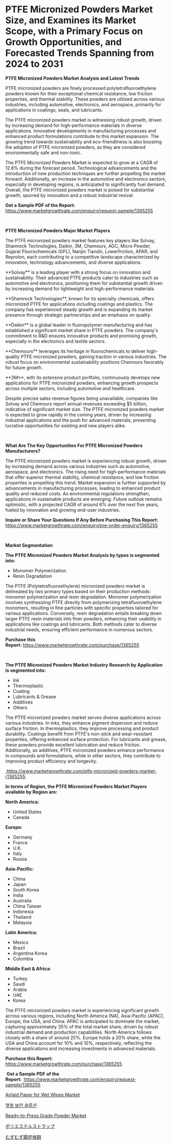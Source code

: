 <p><h1>PTFE Micronized Powders Market Size, and Examines its Market Scope, with a Primary Focus on Growth Opportunities, and Forecasted Trends Spanning from 2024 to 2031</h1></p><p><strong>PTFE Micronized Powders Market Analysis and Latest Trends</strong></p>
<p><p>PTFE micronized powders are finely processed polytetrafluoroethylene powders known for their exceptional chemical resistance, low friction properties, and thermal stability. These powders are utilized across various industries, including automotive, electronics, and aerospace, primarily for applications in coatings, seals, and lubricants.</p><p>The PTFE micronized powders market is witnessing robust growth, driven by increasing demand for high-performance materials in diverse applications. Innovative developments in manufacturing processes and enhanced product formulations contribute to this market expansion. The growing trend towards sustainability and eco-friendliness is also boosting the adoption of PTFE micronized powders, as they are considered environmentally safe and non-toxic.</p><p>The PTFE Micronized Powders Market is expected to grow at a CAGR of 12.6% during the forecast period. Technological advancements and the introduction of new production techniques are further propelling the market forward. Additionally, an increase in the automotive and electronics sectors, especially in developing regions, is anticipated to significantly fuel demand. Overall, the PTFE micronized powders market is poised for substantial growth, spurred by innovation and a robust industrial revival.</p></p>
<p><strong>Get a Sample PDF of the Report:&nbsp;</strong> <a href="https://www.marketgrowthrate.com/enquiry/request-sample/1365255">https://www.marketgrowthrate.com/enquiry/request-sample/1365255</a></p>
<p>&nbsp;</p>
<p><strong>PTFE Micronized Powders Major Market Players</strong></p>
<p><p>The PTFE micronized powders market features key players like Solvay, Shamrock Technologies, Daikin, 3M, Chemours, AGC, Micro Powder, Gujarat Fluorochemicals (GFL), Nanjin Tianshi, Lowerfriction, APAR, and Reprolon, each contributing to a competitive landscape characterized by innovation, technology advancements, and diverse applications.</p><p>**Solvay** is a leading player with a strong focus on innovation and sustainability. Their advanced PTFE products cater to industries such as automotive and electronics, positioning them for substantial growth driven by increasing demand for lightweight and high-performance materials. </p><p>**Shamrock Technologies**, known for its specialty chemicals, offers micronized PTFE for applications including coatings and plastics. The company has experienced steady growth and is expanding its market presence through strategic partnerships and an emphasis on quality.</p><p>**Daikin** is a global leader in fluoropolymer manufacturing and has established a significant market share in PTFE powders. The company's commitment to R&D ensures innovative products and promising growth, especially in the electronics and textile sectors.</p><p>**Chemours** leverages its heritage in fluorochemicals to deliver high-quality PTFE micronized powders, gaining traction in various industries. The robust focus on environmental sustainability positions Chemours favorably for future growth.</p><p>**3M**, with its extensive product portfolio, continuously develops new applications for PTFE micronized powders, enhancing growth prospects across multiple sectors, including automotive and healthcare.</p><p>Despite precise sales revenue figures being unavailable, companies like Solvay and Chemours report annual revenues exceeding $5 billion, indicative of significant market size. The PTFE micronized powders market is expected to grow rapidly in the coming years, driven by increasing industrial applications and the push for advanced materials, presenting lucrative opportunities for existing and new players alike.</p></p>
<p>&nbsp;</p>
<p><strong>What Are The Key Opportunities For PTFE Micronized Powders Manufacturers?</strong></p>
<p><p>The PTFE micronized powders market is experiencing robust growth, driven by increasing demand across various industries such as automotive, aerospace, and electronics. The rising need for high-performance materials that offer superior thermal stability, chemical resistance, and low friction properties is propelling this trend. Market expansion is further supported by advancements in manufacturing processes, leading to enhanced product quality and reduced costs. As environmental regulations strengthen, applications in sustainable products are emerging. Future outlook remains optimistic, with a projected CAGR of around 6% over the next five years, fueled by innovation and growing end-user industries.</p></p>
<p><strong>Inquire or Share Your Questions If Any Before Purchasing This Report:</strong> <a href="https://www.marketgrowthrate.com/enquiry/pre-order-enquiry/1365255">https://www.marketgrowthrate.com/enquiry/pre-order-enquiry/1365255</a></p>
<p>&nbsp;</p>
<p><strong>Market Segmentation</strong></p>
<p><strong>The PTFE Micronized Powders Market Analysis by types is segmented into:</strong></p>
<p><ul><li>Monomer Polymerization</li><li>Resin Degradation</li></ul></p>
<p><p>The PTFE (Polytetrafluoroethylene) micronized powders market is delineated by two primary types based on their production methods: monomer polymerization and resin degradation. Monomer polymerization involves synthesizing PTFE directly from polymerizing tetrafluoroethylene monomers, resulting in fine particles with specific properties tailored for various applications. Conversely, resin degradation entails breaking down larger PTFE resin materials into finer powders, enhancing their usability in applications like coatings and lubricants. Both methods cater to diverse industrial needs, ensuring efficient performance in numerous sectors.</p></p>
<p><strong>Purchase this Report:&nbsp;</strong><a href="https://www.marketgrowthrate.com/purchase/1365255">https://www.marketgrowthrate.com/purchase/1365255</a></p>
<p>&nbsp;</p>
<p><strong>The PTFE Micronized Powders Market Industry Research by Application is segmented into:</strong></p>
<p><ul><li>Ink</li><li>Thermoplastic</li><li>Coating</li><li>Lubricants & Grease</li><li>Additives</li><li>Others</li></ul></p>
<p><p>The PTFE micronized powders market serves diverse applications across various industries. In inks, they enhance pigment dispersion and reduce surface friction. In thermoplastics, they improve processing and product durability. Coatings benefit from PTFE's non-stick and wear-resistant properties, offering enhanced surface protection. For lubricants and grease, these powders provide excellent lubrication and reduce friction. Additionally, as additives, PTFE micronized powders enhance performance in compounds and formulations, while in other sectors, they contribute to improving product efficiency and longevity.</p></p>
<p><a href="https://www.marketgrowthrate.com/ptfe-micronized-powders-market-r1365255">&nbsp;https://www.marketgrowthrate.com/ptfe-micronized-powders-market-r1365255</a></p>
<p><strong>In terms of Region, the PTFE Micronized Powders Market Players available by Region are:</strong></p>
<p>
    <p> <strong> North America: </strong>
        <ul>
            <li>United States</li>
            <li>Canada</li>
        </ul>
        </p> 
    <p> <strong> Europe: </strong>
        <ul>
            <li>Germany</li>
            <li>France</li>
            <li>U.K.</li>
            <li>Italy</li>
            <li>Russia</li>
        </ul>
        </p> 
    <p> <strong> Asia-Pacific: </strong>
        <ul>
            <li>China</li>
            <li>Japan</li>
            <li>South Korea</li>
            <li>India</li>
            <li>Australia</li>
            <li>China Taiwan</li>
            <li>Indonesia</li>
            <li>Thailand</li>
            <li>Malaysia</li>
        </ul>
        </p> 
    <p> <strong> Latin America: </strong>
        <ul>
            <li>Mexico</li>
            <li>Brazil</li>
            <li>Argentina Korea</li>
            <li>Colombia</li>
        </ul>
        </p> 
    <p> <strong> Middle East & Africa: </strong>
        <ul>
            <li>Turkey</li>
            <li>Saudi</li>
            <li>Arabia</li>
            <li>UAE</li>
            <li>Korea</li>
        </ul>
    </p>
    </p>
<p><p>The PTFE micronized powders market is experiencing significant growth across various regions, including North America (NA), Asia-Pacific (APAC), Europe, the USA, and China. APAC is anticipated to dominate the market, capturing approximately 35% of the total market share, driven by robust industrial demand and production capabilities. North America follows closely with a share of around 25%. Europe holds a 20% share, while the USA and China account for 10% and 10%, respectively, reflecting the diverse applications and increasing investments in advanced materials.</p></p>
<p><strong>Purchase this Report: </strong><a href="https://www.marketgrowthrate.com/purchase/1365255">https://www.marketgrowthrate.com/purchase/1365255</a></p>
<p>&nbsp;<strong>Get a Sample PDF of the Report:&nbsp;&nbsp;</strong><a href="https://www.marketgrowthrate.com/enquiry/request-sample/1365255">https://www.marketgrowthrate.com/enquiry/request-sample/1365255</a></p>
<p><strong></strong></p>
<p><p><a href="https://issuu.com/reportprime-2/docs/airlaid-paper-for-wet-wipes-market-_a7bb0544451248">Airlaid Paper for Wet Wipes Market</a></p><p><a href="https://medium.com/@jesskilback/%EC%B1%97%EB%B4%87-%EB%B3%B4%EC%95%88-%EC%86%94%EB%A3%A8%EC%85%98%EC%97%90-%ED%88%AC%EC%9E%90%ED%95%B4%EC%95%BC-%ED%95%98%EB%8A%94-%EC%9D%B4%EC%9C%A0%EB%8A%94-%EB%AC%B4%EC%97%87%EC%9D%B8%EA%B0%80%EC%9A%94-%EC%8B%9C%EC%9E%A5-%EB%8F%99%ED%96%A5-%EC%A3%BC%EC%9A%94-%EC%8B%9C%EC%9E%A5-%EC%A0%9C%ED%92%88-%EB%B0%8F-%EC%A7%80%EC%97%AD-%EC%84%B1%EC%9E%A5-2024-2031-%EC%9D%84-%EC%9C%84%ED%95%9C-%EA%B2%83%EC%9E%85%EB%8B%88%EB%8B%A4-42c2d21bd431?postPublishedType=repub">챗봇 보안 솔루션</a></p><p><a href="https://github.com/Rekhakhatun65/Market-Research-Report-List-1/blob/main/ready-to-press-grade-powder-market.md">Ready-to-Press Grade Powder Market</a></p><p><a href="https://medium.com/@henriettemills1/%E5%B8%82%E5%A0%B4%E3%81%AE%E3%83%AA%E3%83%BC%E3%83%80%E3%83%BC%E3%81%A8%E9%81%85%E3%82%8C-%E3%82%B0%E3%83%AD%E3%83%BC%E3%83%90%E3%83%AB%E3%83%9D%E3%83%AA%E3%82%A8%E3%82%B9%E3%83%86%E3%83%AB%E3%82%B9%E3%83%88%E3%83%A9%E3%83%83%E3%83%94%E3%83%B3%E3%82%B0%E5%B8%82%E5%A0%B4%E3%81%AE%E3%83%88%E3%83%AC%E3%83%B3%E3%83%89%E3%81%A8%E4%BA%88%E6%B8%AC-2024-2031-c992322c6145?postPublishedType=repub">ポリエステルストラップ</a></p><p><a href="https://medium.com/@henriettemills1/%E3%83%AC%E3%82%B9%E3%83%88%E3%83%AC%E3%82%B9%E3%83%AC%E3%83%83%E3%82%B0%E3%82%B9%E7%97%87%E5%80%99%E7%BE%A4%E5%B8%82%E5%A0%B4-%E4%B8%96%E7%95%8C%E3%81%8A%E3%82%88%E3%81%B3%E5%9C%B0%E5%9F%9F%E3%81%AE%E5%88%86%E6%9E%90-%E3%82%A8%E3%83%B3%E3%83%89%E3%83%A6%E3%83%BC%E3%82%B6%E3%83%BC-%E8%A3%BD%E5%93%81-%E5%9C%B0%E5%9F%9F%E3%81%AB%E7%84%A6%E7%82%B9%E3%82%92%E5%BD%93%E3%81%A6%E3%81%9F%E5%88%86%E6%9E%90%E3%81%A8%E4%BA%88%E6%B8%AC-2024-2031-22b0d505c53b">むずむず脚症候群</a></p></p>